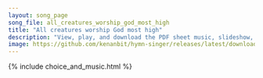 ```yaml
---
layout: song_page
song_file: all_creatures_worship_god_most_high
title: "All creatures worship God most high"
description: "View, play, and download the PDF sheet music, slideshow, and audio. Lyrics: All creatures, worship God most high, lift up your voice in earth and sky,    alleluia, alleluia!  Thou burning sun with golden beam, thou silver moon... english christian 4part chords"
image: https://github.com/kenanbit/hymn-singer/releases/latest/download/all_creatures_worship_god_most_high-trad.png
---
```


{% include choice_and_music.html %}